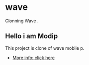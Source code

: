 # wave

Clonning Wave .

## Hello i am Modip

This project is clone of wave mobile p.


- [More info: click here](https://github.com/Modip/cloneWave_withFlutter)

